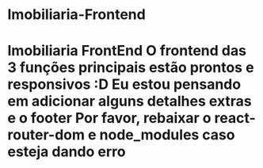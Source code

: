 # Imobiliaria-Frontend
# Imobiliaria FrontEnd O frontend das 3 funções principais estão prontos e responsivos :D    Eu estou pensando em adicionar alguns detalhes extras e o footer    Por favor, rebaixar o react-router-dom e node_modules caso esteja dando erro
